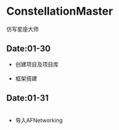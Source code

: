 # ConstellationMaster
仿写星座大师

## Date:01-30  
<ul>
  <li>创建项目及项目库</li>
  <li>框架搭建</li>
</ul>

## Date:01-31
<ul>
  <li>导入AFNetworking</li>
</ul>

